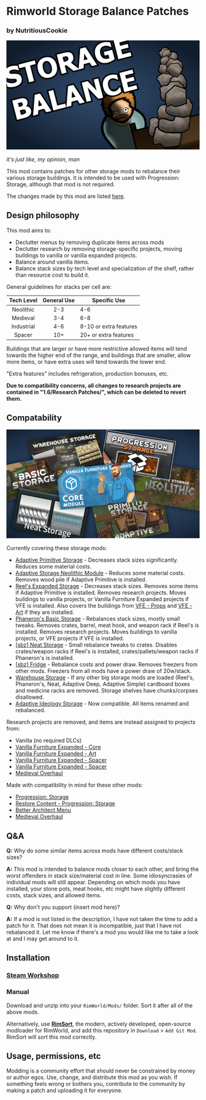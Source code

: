 # Rimworld Storage Balance Patches
### by NutritiousCookie

![Storage Balance Patches](About/preview.png)

*it's just like, my opinion, man*

This mod contains patches for other storage mods to rebalance their various storage buildings. It is intended to be used with Progression: Storage, although that mod is not required.

The changes made by this mod are listed [here](https://docs.google.com/spreadsheets/d/1aPsodNrzzR2pbRKwGoJjD76U-y6hecBySeb66Cm9250).

## Design philosophy

This mod aims to:
- Declutter menus by removing duplicate items across mods
- Declutter research by removing storage-specific projects, moving buildings to vanilla or vanilla expanded projects.
- Balance around vanilla items.
- Balance stack sizes by tech level and specialization of the shelf, rather than resource cost to build it.

General guidelines for stacks per cell are:

| Tech Level | General Use | Specific Use           |
|:----------:|:-----------:|------------------------|
| Neolithic  | 2-3         | 4-6                    |
| Medieval   | 3-4         | 6-8                    |
| Industrial | 4-6         | 8-10 or extra features |
| Spacer     | 10+         | 20+ or extra features  |

Buildings that are larger or have more restrictive allowed items will tend towards the higher end of the range, and buildings that are smaller, allow more items, or have extra uses will tend towards the lower end.

"Extra features" includes refrigeration, production bonuses, etc.

**Due to compatibility concerns, all changes to research projects are contained in "1.6/Research Patches/", which can be deleted to revert them.**

## Compatability

![Storage Balance Patches](About/support.png)

Currently covering these storage mods:
- [Adaptive Primitive Storage](https://steamcommunity.com/sharedfiles/filedetails/?id=3400037215) - Decreases stack sizes significantly. Reduces some material costs.
- [Adaptive Storage Neolithic Module](https://steamcommunity.com/sharedfiles/filedetails/?id=3033901895) - Reduces some material costs. Removes wood pile if Adaptive Primitive is installed.
- [Reel's Expanded Storage](https://steamcommunity.com/sharedfiles/filedetails/?id=3237638097) - Decreases stack sizes. Removes some items if Adaptive Primitive is installed. Removes research projects. Moves buildings to vanilla projects, or Vanilla Furniture Expanded projects if VFE is installed. Also covers the buildings from [VFE - Props](https://steamcommunity.com/sharedfiles/filedetails/?id=2102143149) and [VFE - Art](https://steamcommunity.com/sharedfiles/filedetails/?id=1968134023) if they are installed.
- [Phaneron's Basic Storage](https://steamcommunity.com/sharedfiles/filedetails/?id=3201536200) - Rebalances stack sizes, mostly small tweaks. Removes crates, barrel, meat hook, and weapon rack if Reel's is installed. Removes research projects. Moves buildings to vanilla projects, or VFE projects if VFE is installed.
- [[sbz] Neat Storage](https://steamcommunity.com/sharedfiles/filedetails/?id=3416243474) - Small rebalance tweaks to crates. Disables crates/weapon racks if Reel's is installed, crates/pallets/weapon racks if Phaneron's is installed.
- [[sbz] Fridge](https://steamcommunity.com/sharedfiles/filedetails/?id=3486264784) - Rebalance costs and power draw. Removes freezers from other mods. Freezers from all mods have a power draw of 20w/stack.
- [Warehouse Storage](https://steamcommunity.com/sharedfiles/filedetails/?id=3519963835) - If any other big storage mods are loaded (Reel's, Phaneron's, Neat, Adaptive Deep, Adaptive Simple) cardboard boxes and medicine racks are removed. Storage shelves have chunks/corpses disallowed.
- [Adaptive Ideology Storage](https://steamcommunity.com/sharedfiles/filedetails/?id=3301337278) - Now compatible. All items renamed and rebalanced.

Research projects are removed, and items are instead assigned to projects from:
- Vanilla (no required DLCs)
- [Vanilla Furniture Expanded - Core](https://steamcommunity.com/sharedfiles/filedetails/?id=1718190143)
- [Vanilla Furniture Expanded - Art](https://steamcommunity.com/sharedfiles/filedetails/?id=1968134023)
- [Vanilla Furniture Expanded - Spacer](https://steamcommunity.com/sharedfiles/filedetails/?id=2028381079)
- [Vanilla Furniture Expanded - Spacer](https://steamcommunity.com/sharedfiles/filedetails/?id=2028381079)
- [Medieval Overhaul](https://steamcommunity.com/sharedfiles/filedetails/?id=3219596926)

Made with compatibility in mind for these other mods:
- [Progression: Storage](https://steamcommunity.com/sharedfiles/filedetails/?id=3292746186)
- [Restore Content - Progression: Storage](https://steamcommunity.com/sharedfiles/filedetails/?id=3417113151)
- [Better Architect Menu](https://steamcommunity.com/sharedfiles/filedetails/?id=3563882422)
- [Medieval Overhaul](https://steamcommunity.com/sharedfiles/filedetails/?id=3219596926)

## Q&A

**Q:** Why do some similar items across mods have different costs/stack sizes?

**A:** This mod is intended to balance mods closer to each other, and bring the worst offenders in stack size/material cost in line. Some idiosyncrasies of individual mods will still appear. Depending on which mods you have installed, your stone pots, meat hooks, etc might have slightly different costs, stack sizes, and allowed items.


**Q:** Why don't you support (insert mod here)?

**A:** If a mod is not listed in the description, I have not taken the time to add a patch for it. That does not mean it is incompatible, just that I have not rebalanced it. Let me know if there's a mod you would like me to take a look at and I may get around to it.

## Installation

### [Steam Workshop](https://steamcommunity.com/sharedfiles/filedetails/?id=3566687115)

### Manual

Download and unzip into your `RimWorld/Mods/` folder. Sort it after all of the above mods.

Alternatively, use **[RimSort](https://github.com/RimSort/RimSort)**, the modern, actively developed, open-source modloader for RimWorld, and add this repository in `Download` > `Add Git Mod`. RimSort will sort this mod correctly.

## Usage, permissions, etc

Modding is a community effort that should never be constrained by money or author egos. Use, change, and distribute this mod as you wish. If something feels wrong or bothers you, contribute to the community by making a patch and uploading it for everyone.